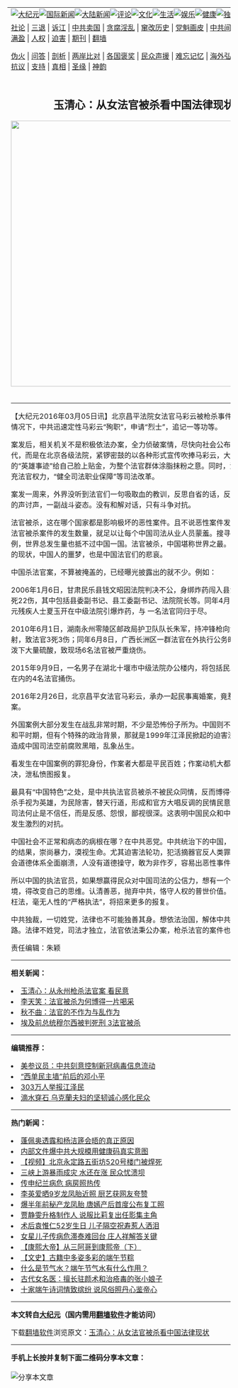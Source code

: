 <a name="1" id="1" target="_blank"></a><span id="1"></span>
<table align=center border="0"><tr><td colspan="2" VALIGN=TOP><a href="https://github.com/zztfbs2751/djy/blob/master/gb/nsc413.md#1"><img src="https://raw.githubusercontent.com/zztfbs2751/www/master/t/djy/1.jpg" title="大纪元"></a><a href="https://github.com/zztfbs2751/djy/blob/master/gb/n24hr.md#1"><img src="https://raw.githubusercontent.com/zztfbs2751/www/master/t/djy/3.jpg" title="国际新闻"></a><a href="https://github.com/zztfbs2751/djy/blob/master/gb/nsc413.md#1"><img src="https://raw.githubusercontent.com/zztfbs2751/www/master/t/djy/4.jpg" title="大陆新闻"></a><a href="https://github.com/zztfbs2751/djy/blob/master/gb/news392.md#1"><img src="https://raw.githubusercontent.com/zztfbs2751/www/master/t/djy/5.jpg" title="评论"></a><a href="https://github.com/zztfbs2751/djy/blob/master/gb/news2007.md#1"><img src="https://raw.githubusercontent.com/zztfbs2751/www/master/t/djy/6.jpg" title="文化"></a><a href="https://github.com/zztfbs2751/djy/blob/master/gb/news2008.md#1"><img src="https://raw.githubusercontent.com/zztfbs2751/www/master/t/djy/7.jpg" title="生活"></a><a href="https://github.com/zztfbs2751/djy/blob/master/gb/ncyule.md#1"><img src="https://raw.githubusercontent.com/zztfbs2751/www/master/t/djy/8.jpg" title="娱乐"></a><a href="https://github.com/zztfbs2751/djy/blob/master/gb/nsc1002.md#1"><img src="https://raw.githubusercontent.com/zztfbs2751/www/master/t/djy/9.jpg" title="健康"><a href="https://github.com/zztfbs2751/djy/blob/master/gb/nf6092.md#1"><img src="https://raw.githubusercontent.com/zztfbs2751/www/master/t/djy/10a.jpg" title="独家"></a><a href="https://github.com/zztfbs2751/djy/blob/master/gb/nf4514.md#1"><img src="https://raw.githubusercontent.com/zztfbs2751/www/master/t/djy/12a.jpg" title="头条"></a></td></tr>
<tr><td colspan="2" VALIGN=TOP><a target="_blank" href="https://github.com/zztfbs2751/djy/blob/master/gb/9p.md#1">社论</a> | <a target="_blank" href="https://github.com/zztfbs2751/djy/blob/master/gb/nf5657.md#1">三退</a> | <a target="_blank" href="https://github.com/zztfbs2751/djy/blob/master/gb/nf6124.md#1">诉江</a> | <a target="_blank" href="https://github.com/zztfbs2751/djy/blob/master/gb/nf1176117.md#1">中共卖国</a> | <a target="_blank" href="https://github.com/zztfbs2751/djy/blob/master/gb/nf5773.md#1">贪腐淫乱</a> | <a target="_blank" href="https://github.com/zztfbs2751/djy/blob/master/gb/nf1176115.md#1">窜改历史</a> | <a target="_blank" href="https://github.com/zztfbs2751/djy/blob/master/gb/nf1176107.md#1">党魁画皮</a> | <a target="_blank" href="https://github.com/zztfbs2751/djy/blob/master/gb/nf1320400.md#1">中共间谍</a> | <a target="_blank" href="https://github.com/zztfbs2751/djy/blob/master/gb/nf1176114.md#1">破坏传统</a> | <a target="_blank" href="https://github.com/zztfbs2751/ntdtv/blob/master/gb/prog447_1.md#1">恶贯满盈</a> | <a target="_blank" href="https://github.com/zztfbs2751/djy/blob/master/gb/ncid278.md#1">人权</a> | <a target="_blank" href="https://github.com/zztfbs2751/djy/blob/master/gb/nf1176111.md#1">迫害</a> | <a target="_blank" href="https://gitlab.com/szzdlab/mh-qikan/blob/master/README.md#1">期刊</a> | <a target="_blank" href="https://github.com/zztfbs2751/www/blob/master/README.md?zsrh#8">翻墙</a></p><p><a target="_blank" href="https://github.com/zztfbs2751/djy/blob/master/gb/nf5562.md#1">伪火</a> | <a target="_blank" href="https://github.com/zztfbs2751/djy/blob/master/gb/nf4378.md#1">问答</a> | <a target="_blank" href="https://github.com/zztfbs2751/djy/blob/master/gb/nf5792.md#1">剖析</a> | <a target="_blank" href="https://github.com/zztfbs2751/djy/blob/master/gb/nf5735.md#1">两岸比对</a> | <a target="_blank" href="https://github.com/zztfbs2751/djy/blob/master/gb/nf6119.md#1">各国褒奖</a> | <a target="_blank" href="https://github.com/zztfbs2751/djy/blob/master/gb/nf6120.md#1">民众声援</a> | <a target="_blank" href="https://github.com/zztfbs2751/djy/blob/master/gb/nf1188594.md#1">难忘记忆</a> | <a target="_blank" href="https://github.com/zztfbs2751/djy/blob/master/gb/nf3180.md#1">海外弘传</a> | <a target="_blank" href="https://github.com/zztfbs2751/djy/blob/master/gb/nf5410.md#1">万人上访</a> | <a target="_blank" href="https://github.com/zztfbs2751/ntdtv/blob/master/gb/prog1530_1.md#1">和平抗议</a> | <a target="_blank" href="https://github.com/zztfbs2751/djy/blob/master/gb/nf4386.md#1">支持</a> | <a target="_blank" href="https://github.com/zztfbs2751/djy/blob/master/gb/nf4389.md#1">真相</a> | <a target="_blank" href="https://github.com/zztfbs2751/djy/blob/master/gb/nf5790.md#1">圣缘</a> | <a target="_blank" href="https://github.com/zztfbs2751/djy/blob/master/gb/nf4786.md#1">神韵</a></td></tr>
<tr><td VALIGN=TOP width="626"><h2 align=center>玉清心：从女法官被杀看中国法律现状</h2>
<img width="600" src="https://i.epochtimes.com/assets/uploads/2020/05/GettyImages-1214194506-1-320x200.jpg" />
<h6></h6>
<hr>
	<p>【大纪元2016年03月05日讯】北京昌平法院女法官马彩云被<ahref="https://github.com/zztfbs2751/djy/blob/master/gb/tag/%E6%9E%AA%E6%9D%80.md#1">枪杀</a>事件，在真相不明情况下，中共迅速定性马彩云“殉职”，申请“烈士”，追记一等功等。</p>
<p>案发后，相关机关不是积极依法办案，全力侦破案情，尽快向社会公布真相，有个交代，而是在北京各级法院，紧锣密鼓的以各种形式宣传吹捧马彩云，大有借马法官的“英雄事迹”给自己脸上贴金，为整个法官群体涂脂抹粉之意。同时，法官们大谈扩充法官权力，“健全司法职业保障”等司法改革。</p>
<p>案发一周来，外界没听到法官们一句吸取血的教训，反思自省的话，反而都是官对民的声讨声，一副战斗姿态。没有和解对话，只有斗争对抗。</p>
<p>法官被杀，这在哪个国家都是影响极坏的恶性案件。且不说恶性案件发生的原因，就法官被杀案件的发生数量，就足以让每个中国司法从业人员蒙羞。搜寻近10年的案例，世界总发生量也抵不过中国一国。法官被杀，中国堪称世界之最。这是中国法治的现状，中国人的噩梦，也是中国法官们的悲哀。</p>
<p>中国杀法官案，不算被掩盖的，已经曝光披露出的就不少。例如：</p>
<p>2006年1月6日，甘肃民乐县钱文昭因法院判决不公，身绑炸药闯入县法院，导致5死22伤，其中包括县委副书记、县工委副书记、法院院长等。同年4月5日，四川广元残疾人士夏玉开在中级法院引爆炸药，与 一名法官同归于尽。</p>
<p>2010年6月1日，湖南永州零陵区邮政局护卫队队长朱军，持冲锋枪向法官办公室扫射，致法官3死3伤；同年6月8日，广西长洲区一群法官在外执行公务时，被当事人泼下大量硫酸，致现场6名法官被严重烧伤。</p>
<p>2015年9月9日，一名男子在湖北十堰市中级法院办公楼内，将包括民三庭庭长胡韧在内的4名法官捅伤。</p>
<p>2016年2月26日，北京<ahref="https://github.com/zztfbs2751/djy/blob/master/gb/tag/%E6%98%8C%E5%B9%B3%E5%A5%B3%E6%B3%95%E5%AE%98.md#1">昌平女法官</a>马彩云，承办一起民事离婚案，竟惹出四条人命案。</p>
<p>外国案例大部分发生在战乱非常时期，不少是恐怖份子所为。中国则不然，都发生在和平时期，但有个特殊的政治背景，那就是1999年江泽民掀起的迫害法轮功狂潮，造成中国司法空前腐败黑暗，乱象丛生。</p>
<p>看发生在中国案例的罪犯身份，作案者大都是平民百姓；作案动机大都是不满法官判决，泄私愤图报复。</p>
<p>最具有“中国特色”之处，是中共执法官员被杀不被民众同情，反而博得一片喝采，把杀手视为英雄，为民除害，替天行道，形成和官方大唱反调的民情民意。民众对中共司法何止是不信任，而是反感、怨恨，鄙视很深。这表明中国民众和中共司法制度在发生激烈的对抗。</p>
<p>中国社会不正常和病态的病根在哪？在中共恶党。中共统治下的中国，因无神论洗脑的结果，崇尚暴力，漠视生命。尤其迫害法轮功，犯活摘器官反人类罪，导致中国社会道德体系全面崩溃，人没有道德操守，敢为非作歹，容易出恶性事件。</p>
<p>所以中国的执法官员，如果想赢得民众对中国司法的公信力，想有一个安全的执法环境，得改变自己的思维。认清善恶，抛弃中共，恪守人权的普世价值。如果继续贪赃枉法，毫无人性的“严格执法”，将招来更多的报复。</p>
<p>中共独裁，一切姓党，法律也不可能独善其身。想依法治国，解体中共是唯一的出路。法律不姓党，司法才独立，法官依法秉公办案，<ahref="https://github.com/zztfbs2751/djy/blob/master/gb/tag/%E6%9E%AA%E6%9D%80.md#1">枪杀</a>法官的案件也就没了。</p>
<p>责任编辑：朱颖</p>
	
<hr>


<strong>相关新闻：</strong>
<li><a href="https://github.com/zztfbs2751/djy/blob/master/gb/10/6/3/n2927121.md#1">玉清心：从永州枪杀法官案 看民意</a></li>
<li><a href="https://github.com/zztfbs2751/djy/blob/master/gb/10/6/10/n2934277.md#1">李天笑：法官被杀为何博得一片喝采</a></li>
<li><a href="https://github.com/zztfbs2751/djy/blob/master/gb/10/6/16/n2939515.md#1">秋不曲：法官的不作为与乱作为</a></li>
<li><a href="https://github.com/zztfbs2751/djy/blob/master/gb/15/5/16/n4436377.md#1">埃及前总统穆尔西被判死刑 3法官被杀</a></li>
<hr>


<strong>编辑推荐：</strong>
<li><a href="https://github.com/onzhi266/djy/blob/master/gb/20/2/22/n11887949.md#1">美参议员：中共刻意控制新冠病毒信息流动</a></li>
<li><a href="https://github.com/tsiac2612/djy/blob/master/gb/18/3/16/n10223963.md#1" target="_blank">“西单民主墙”前后的邓小平</a></li><li><a href="https://github.com/zztfbs2751/djy/blob/master/gb/18/12/9/n10900044.md?dfh#1" target="_blank">303万人举报江泽民</a></li><li><a href="https://github.com/tsiac2612/djy/blob/master/gb/19/9/5/n11500416.md#1" target="_blank">滴水穿石 乌克蘭夫妇的坚韧诚心感化民众</a></li>
<hr>

<strong>热门新闻：</strong>
<li><a href="https://github.com/zztfbs2751/djy/blob/master/gb/20/6/24/n12208086.md#1">蓬佩奥透露和杨洁篪会晤的真正原因</a></li>
<li><a href="https://github.com/zztfbs2751/djy/blob/master/gb/20/6/24/n12209286.md#1">内部文件爆中共大规模用健康码真实意图</a></li>
<li><a href="https://github.com/zztfbs2751/djy/blob/master/gb/20/6/24/n12209104.md#1">【视频】北京永定路五街坊520号楼门被焊死</a></li>
<li><a href="https://github.com/zztfbs2751/djy/blob/master/gb/20/6/23/n12207926.md#1">三峡上游暴雨成灾 水还在涨 民众忧溃坝</a></li>
<li><a href="https://github.com/zztfbs2751/djy/blob/master/gb/20/6/24/n12209761.md#1">传申纪兰病危 病房照热传</a></li>
<li><a href="https://github.com/zztfbs2751/djy/blob/master/gb/20/6/24/n12210389.md#1">李英爱晒9岁龙凤胎近照 厨艺获网友夸赞</a></li>
<li><a href="https://github.com/zztfbs2751/djy/blob/master/gb/20/6/23/n12207595.md#1">爆半年前秘产龙凤胎 唐嫣产后首度公布复工照</a></li>
<li><a href="https://github.com/zztfbs2751/djy/blob/master/gb/20/6/23/n12206036.md#1">贾静雯升格制作人 说服比莉复出任影集主角</a></li>
<li><a href="https://github.com/zztfbs2751/djy/blob/master/gb/20/6/24/n12210154.md#1">术后袁惟仁52岁生日 儿子隔空祝寿惹人洒泪</a></li>
<li><a href="https://github.com/zztfbs2751/djy/blob/master/gb/20/6/24/n12208527.md#1">女星儿子传病危滞泰难回台 庄人祥解答关键</a></li>
<li><a href="https://github.com/zztfbs2751/djy/blob/master/gb/20/5/23/n12131930.md#1">【康熙大帝】从三阿哥到康熙帝（下）</a></li>
<li><a href="https://github.com/zztfbs2751/djy/blob/master/gb/20/6/14/n12183964.md#1">【文史】古籍中多姿多彩的端午节粽</a></li>
<li><a href="https://github.com/zztfbs2751/djy/blob/master/gb/20/6/17/n12191133.md#1">什么是节气水？端午节气水有什么作用？</a></li>
<li><a href="https://github.com/zztfbs2751/djy/blob/master/gb/20/6/18/n12196064.md#1">古代女名医：擅长驻颜术和治疮毒的张小娘子</a></li>
<li><a href="https://github.com/zztfbs2751/djy/blob/master/gb/20/6/21/n12201926.md#1">十家端午诗词情致缤纷  说风俗照丹心鉴帝心</a></li>
<hr>

<strong>本文转自<a href="https://www.epochtimes.com">大纪元</a>（国内需用<a href="https://github.com/zztfbs2751/www/blob/master/README.md#8">翻墙软件</a>才能访问）</strong><p>下载<a href="https://github.com/zztfbs2751/www/blob/master/README.md#8">翻墙软件</a>浏览原文：<a href="https://www.epochtimes.com/gb/16/3/5/n4654895.htm">玉清心：从女法官被杀看中国法律现状</a></p><hr>

<strong>手机上长按并复制下面二维码分享本文章：</strong><br><br><img src="http://d1p1.ip.zn2.us/v.php?action=qrcode&url=https://github.com/zztfbs2751/djy/blob/master/gb/16/3/5/n4654895.md%231" title="分享本文章"></td><td VALIGN=TOP><a href="https://github.com/zztfbs2751/djy/blob/master/gb/16/1/21/n4622075.md?dfh#1" target="_blank"><img src="https://raw.githubusercontent.com/zztfbs2751/djy/master/gb/300/wei-f1.jpg" title="中共的伪火骗局"  alt="中共的伪火骗局"></a><br><a href="https://github.com/zztfbs2751/www/blob/master/README.md?dfh#9" target="_blank"><img src="https://raw.githubusercontent.com/zztfbs2751/djy/master/gb/300/yong-h.jpg" title="永恒的见证"  alt="永恒的见证"></a><br><a href="https://github.com/zztfbs2751/djy/blob/master/gb/13/9/29/n3974789.md?dfh#1" target="_blank"><img src="https://raw.githubusercontent.com/zztfbs2751/djy/master/gb/300/shang-lnz.jpg" title="善良女子被中共投男牢"  alt="善良女子被中共投男牢"></a><br><a href="https://github.com/zztfbs2751/djy/blob/master/gb/16/3/16/n4663449.md?dfh#1" target="_blank"><img src="https://raw.githubusercontent.com/zztfbs2751/djy/master/gb/300/huo-z3.jpg" title="警卫目击活摘器官"  alt="警卫目击活摘器官"></a><br><a href="https://github.com/zztfbs2751/djy/blob/master/gb/16/8/7/n8177641.md?dfh#1" target="_blank"><img src="https://raw.githubusercontent.com/zztfbs2751/djy/master/gb/300/huo-z4.jpg" title="证人描述活摘恐怖"  alt="证人描述活摘恐怖"></a><br><a href="https://github.com/zztfbs2751/djy/blob/master/gb/10/4/19/n2881569.md?dfh#1" target="_blank"><img src="https://raw.githubusercontent.com/zztfbs2751/djy/master/gb/300/huo-z1.jpg" title="揭开活摘器官黑幕"  alt="揭开活摘器官黑幕"></a><br><a href="https://github.com/zztfbs2751/djy/blob/master/gb/10/11/7/n3077476.md?dfh#1" target="_blank"><img src="https://raw.githubusercontent.com/zztfbs2751/djy/master/gb/300/ma-ks.jpg" title="马克思的成魔之路"  alt="马克思的成魔之路"></a><br><a href="https://github.com/zztfbs2751/djy/blob/master/gb/14/6/9/n4173977.md?dfh#1" target="_blank"><img src="https://raw.githubusercontent.com/zztfbs2751/djy/master/gb/300/chang-zs.jpg" title="藏字石 蕴天机"  alt="藏字石 蕴天机"></a><br><a href="https://github.com/zztfbs2751/djy/blob/master/gb/18/5/10/n10381511.md?dfh#1" target="_blank"><img src="https://raw.githubusercontent.com/zztfbs2751/djy/master/gb/300/st1.jpg" title="关注3亿人三退"  alt="关注3亿人三退"></a><br><a href="https://github.com/zztfbs2751/djy/blob/master/gb/18/3/21/n10237682.md?dfh#1" target="_blank"><img src="https://raw.githubusercontent.com/zztfbs2751/djy/master/gb/300/jie-t.jpg" title="解体中共复兴中华"  alt="解体中共复兴中华"></a><br><a href="https://github.com/zztfbs2751/djy/blob/master/gb/9/2/9/n2422991.md?dfh#1" target="_blank"><img src="https://raw.githubusercontent.com/zztfbs2751/djy/master/gb/300/gao-zs.jpg" title="中共迫害良心律师"  alt="中共迫害良心律师"></a><br><a href="https://github.com/zztfbs2751/djy/blob/master/gb/18/12/9/n10900044.md?dfh#1" target="_blank"><img src="https://raw.githubusercontent.com/zztfbs2751/djy/master/gb/300/sj1.jpg" title="303万人举报江泽民"  alt="303万人举报江泽民"></a><br><a href="https://github.com/zztfbs2751/djy/blob/master/gb/18/8/28/n10672014.md?dfh#1" target="_blank"><img src="https://raw.githubusercontent.com/zztfbs2751/djy/master/gb/300/sj2.jpg" title="这些官员为何起诉江泽民"  alt="这些官员为何起诉江泽民"></a><br><a href="https://github.com/zztfbs2751/djy/blob/master/gb/8/12/18/n2367165.md?dfh#1" target="_blank"><img src="https://raw.githubusercontent.com/zztfbs2751/djy/master/gb/300/liangan.jpg" title="海峡两岸的强烈对比"  alt="海峡两岸的强烈对比"></a><br><a href="https://github.com/zztfbs2751/djy/blob/master/gb/15/12/10/n4593139.md?dfh#1" target="_blank"><img src="https://raw.githubusercontent.com/zztfbs2751/djy/master/gb/300/jia-ndzl.jpg" title="加拿大总理的贺信"  alt="加拿大总理的贺信"></a><br><a href="https://github.com/zztfbs2751/djy/blob/master/gb/11/6/17/n3289382.md?dfh#1" target="_blank"><img src="https://raw.githubusercontent.com/zztfbs2751/djy/master/gb/300/xiao-wd.jpg" title="探寻真相兼听则明"  alt="探寻真相兼听则明"></a><br><a href="https://github.com/zztfbs2751/djy/blob/master/gb/18/10/27/n10812623.md?dfh#1" target="_blank"><img src="https://raw.githubusercontent.com/zztfbs2751/djy/master/gb/300/yindu.jpg" title="印度媒体报道东方"  alt="印度媒体报道东方"></a><br><a href="https://github.com/zztfbs2751/djy/blob/master/gb/18/6/9/n10469652.md?dfh#1" target="_blank"><img src="https://raw.githubusercontent.com/zztfbs2751/djy/master/gb/300/xie-j.jpg" title="不一样的海外校园"  alt="不一样的海外校园"></a><br><a href="https://github.com/zztfbs2751/djy/blob/master/gb/7/4/5/n1669415.md?dfh#1" target="_blank"><img src="https://raw.githubusercontent.com/zztfbs2751/djy/master/gb/300/li-up.jpg" title="从大师到徒弟的传奇"  alt="从大师到徒弟的传奇"></a><br><a href="https://github.com/zztfbs2751/djy/blob/master/gb/17/5/26/n9191512.md?dfh#1" target="_blank"><img src="https://raw.githubusercontent.com/zztfbs2751/djy/master/gb/300/zfl2.jpg" title="亿万人与东方一本奇书"  alt="亿万人与东方一本奇书"></a><br><a href="https://github.com/zztfbs2751/djy/blob/master/gb/13/11/27/n4020290.md?dfh#1" target="_blank"><img src="https://raw.githubusercontent.com/zztfbs2751/djy/master/gb/300/zhen-h.jpg" title="大陆见不到的震撼场面"  alt="大陆见不到的震撼场面"></a><br><a href="https://github.com/zztfbs2751/djy/blob/master/gb/15/7/17/n4482910.md?dfh#1" target="_blank"><img src="https://raw.githubusercontent.com/zztfbs2751/djy/master/gb/300/dalu-sk.jpg" title="人心向善 大陆当初盛况"  alt="人心向善 大陆当初盛况"></a><br><a href="https://github.com/zztfbs2751/djy/blob/master/gb/19/1/5/n10955468.md?dfh#1" target="_blank"><img src="https://raw.githubusercontent.com/zztfbs2751/djy/master/gb/300/zfl1.jpg" title="追寻真理 这书讲什么"  alt="追寻真理 这书讲什么"></a><br><a href="https://github.com/zztfbs2751/www/blob/master/README.md?dfh#1" target="_blank"><img src="https://raw.githubusercontent.com/zztfbs2751/djy/master/gb/300/fq1.jpg" title="下载免费翻墙软件"  alt="下载免费翻墙软件"></a><br></td></tr></table>
